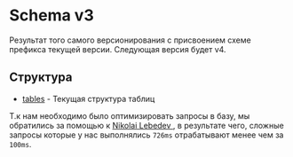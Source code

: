# Schema v3

Результат того самого версионирования с присвоением схеме префикса текущей версии.
Следующая версия будет v4.

## Структура

- [tables](https://github.com/oresdev/tbcc_postgresql_schemas/tree/master/schemas/v3/tables/) - Текущая структура таблиц

Т.к нам необходимо было оптимизировать запросы в базу, мы обратились за помощью к [Nikolai Lebedev ](https://github.com/nextstopsun/), в результате чего, сложные запросы которые у нас выполнялись `726ms` отрабатывают менее чем за `100ms`.
